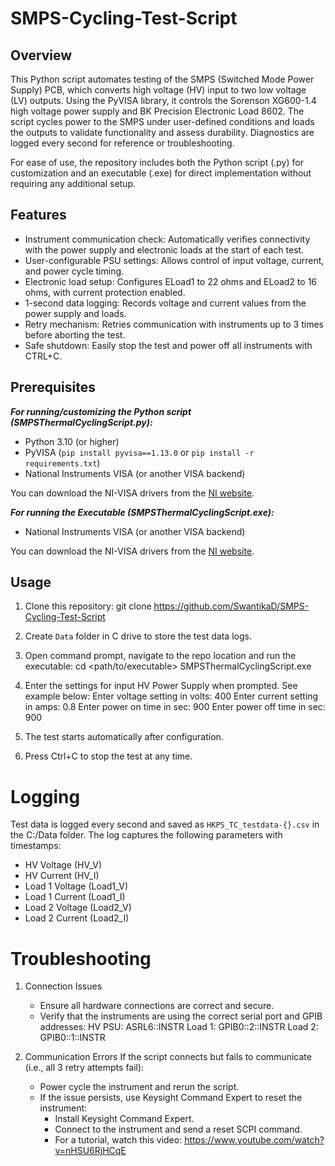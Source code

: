 # SMPS-Cycling-Test-Script

## Overview
This Python script automates testing of the SMPS (Switched Mode Power Supply) PCB, which converts high voltage (HV) input to two low voltage (LV) outputs. Using the PyVISA library, it controls the Sorenson XG600-1.4 high voltage power supply and BK Precision Electronic Load 8602. The script cycles power to the SMPS under user-defined conditions and loads the outputs to validate functionality and assess durability. Diagnostics are logged every second for reference or troubleshooting.

For ease of use, the repository includes both the Python script (.py) for customization and an executable (.exe) for direct implementation without requiring any additional setup.


## Features
- Instrument communication check: Automatically verifies connectivity with the power supply and electronic loads at the start of each test.
- User-configurable PSU settings: Allows control of input voltage, current, and power cycle timing.
- Electronic load setup: Configures ELoad1 to 22 ohms and ELoad2 to 16 ohms, with current protection enabled.
- 1-second data logging: Records voltage and current values from the power supply and loads.
- Retry mechanism: Retries communication with instruments up to 3 times before aborting the test.
- Safe shutdown: Easily stop the test and power off all instruments with CTRL+C.


## Prerequisites 

***For running/customizing the Python script (SMPSThermalCyclingScript.py):***

- Python 3.10 (or higher)
- PyVISA (`pip install pyvisa==1.13.0` or `pip install -r requirements.txt`)
- National Instruments VISA (or another VISA backend)
  
You can download the NI-VISA drivers from the [NI website](https://www.ni.com/en-us/support/downloads/drivers/download.ni-visa.html).

***For running the Executable (SMPSThermalCyclingScript.exe):***

- National Instruments VISA (or another VISA backend)
  
You can download the NI-VISA drivers from the [NI website](https://www.ni.com/en-us/support/downloads/drivers/download.ni-visa.html).


## Usage
1. Clone this repository: 
    git clone https://github.com/SwantikaD/SMPS-Cycling-Test-Script

2. Create `Data` folder in C drive to store the test data logs. 

3. Open command prompt, navigate to the repo location and run the executable:
    cd <path/to/executable>
    SMPSThermalCyclingScript.exe

4. Enter the settings for input HV Power Supply when prompted. See example below:
    Enter voltage setting in volts: 400
    Enter current setting in amps: 0.8
    Enter power on time in sec: 900
    Enter power off time in sec: 900

5. The test starts automatically after configuration.

6. Press Ctrl+C to stop the test at any time. 


# Logging
Test data is logged every second and saved as `HKPS_TC_testdata-{}.csv` in the C:/Data folder. The log captures the following parameters with timestamps:

- HV Voltage (HV_V)
- HV Current (HV_I)
- Load 1 Voltage (Load1_V)
- Load 1 Current (Load1_I)
- Load 2 Voltage (Load2_V)
- Load 2 Current (Load2_I)


# Troubleshooting
1. Connection Issues
    - Ensure all hardware connections are correct and secure.
    - Verify that the instruments are using the correct serial port and GPIB addresses:
        HV PSU: ASRL6::INSTR
        Load 1: GPIB0::2::INSTR
        Load 2: GPIB0::1::INSTR

2. Communication Errors
    If the script connects but fails to communicate (i.e., all 3 retry attempts fail):
    - Power cycle the instrument and rerun the script.
    - If the issue persists, use Keysight Command Expert to reset the instrument:
        - Install Keysight Command Expert.
        - Connect to the instrument and send a reset SCPI command.
        - For a tutorial, watch this video: https://www.youtube.com/watch?v=nHSU6RjHCqE

    





